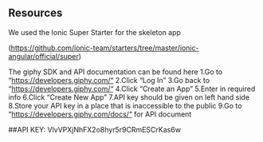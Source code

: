 ## Resources

We used the Ionic Super Starter for the skeleton app

(https://github.com/ionic-team/starters/tree/master/ionic-angular/official/super)

The giphy SDK and API documentation can be found here
1.Go to “https://developers.giphy.com/“
2.Click “Log In”
3.Go back to “https://developers.giphy.com/“
4.Click “Create an App”
5.Enter in required info
6.Click “Create New App”
7.API key should be given on left hand side
8.Store your API key in a place that is inaccessible to the public
9.Go to “https://developers.giphy.com/docs/“ for API document

##API KEY:
VlvVPXjNhFX2o8hyr5r9CRmESCrKas6w
